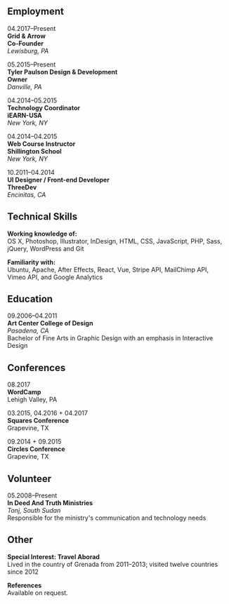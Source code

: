## Employment

04.2017–Present  
**Grid & Arrow**  
**Co-Founder**  
*Lewisburg, PA*

05.2015–Present  
**Tyler Paulson Design & Development**  
**Owner**  
*Danville, PA*

04.2014–05.2015  
**Technology Coordinator**  
**iEARN-USA**  
*New York, NY*  

04.2014–04.2015  
**Web Course Instructor**  
**Shillington School**  
*New York, NY*

10.2011–04.2014  
**UI Designer / Front-end Developer**  
**ThreeDev**  
*Encinitas, CA*  

## Technical Skills

**Working knowledge of:**  
OS X, Photoshop, Illustrator, InDesign, HTML, CSS, JavaScript, PHP, Sass, jQuery, WordPress and Git

**Familiarity with:**  
Ubuntu, Apache, After Effects, React, Vue, Stripe API, MailChimp API, Vimeo API, and Google Analytics

## Education

09.2006–04.2011  
**Art Center College of Design**  
*Pasadena, CA*  
Bachelor of Fine Arts in Graphic Design with an emphasis in Interactive Design

## Conferences

08.2017  
**WordCamp**  
Lehigh Valley, PA

03.2015, 04.2016 + 04.2017  
**Squares Conference**  
Grapevine, TX

09.2014 + 09.2015  
**Circles Conference**  
Grapevine, TX

## Volunteer

05.2008–Present  
**In Deed And Truth Ministries**  
*Tonj, South Sudan*  
Responsible for the ministry's communication and technology needs

## Other

**Special Interest: Travel Aborad**  
Lived in the country of Grenada from 2011–2013; visited twelve countries since 2012

**References**  
Available on request.

